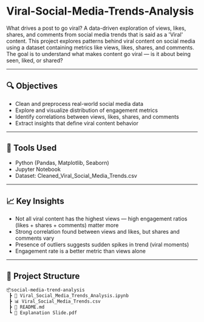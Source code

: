 # Viral-Social-Media-Trends-Analysis
What drives a post to go viral? A data-driven exploration of views, likes, shares, and comments from social media trends that is said as a 'Viral' content.
This project explores patterns behind viral content on social media using a dataset containing metrics like views, likes, shares, and comments.  
The goal is to understand what makes content go viral — is it about being seen, liked, or shared?

---

## 🔍 Objectives

- Clean and preprocess real-world social media data
- Explore and visualize distribution of engagement metrics
- Identify correlations between views, likes, shares, and comments
- Extract insights that define viral content behavior

---

## 🧰 Tools Used

- Python (Pandas, Matplotlib, Seaborn)
- Jupyter Notebook
- Dataset: Cleaned_Viral_Social_Media_Trends.csv

---

## 📈 Key Insights

- Not all viral content has the highest views — high engagement ratios (likes + shares + comments) matter more
- Strong correlation found between views and likes, but shares and comments vary
- Presence of outliers suggests sudden spikes in trend (viral moments)
- Engagement rate is a better metric than views alone

---

## 📁 Project Structure

```bash
📦social-media-trend-analysis
 ┣ 📄 Viral_Social_Media_Trends_Analysis.ipynb
 ┣ 📊 Viral_Social_Media_Trends.csv
 ┣ 📄 README.md
 ┗ 📑 Explanation Slide.pdf

